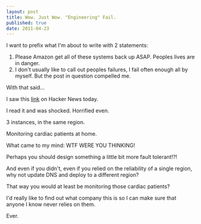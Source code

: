 ```yaml
---
layout: post
title: Wow. Just Wow. "Engineering" Fail.
published: true
date: 2011-04-23
---
```

I want to prefix what I'm about to write with 2 statements:

1. Please Amazon get all of these systems back up ASAP. Peoples lives are in danger.
2. I don't usually like to call out peoples failures, I fail often enough all by myself. But the post in question compelled me.

 With that said...

 I saw this [link](https://forums.aws.amazon.com/thread.jspa?threadID=65649&amp;tstart=0) on Hacker News today.

 I read it and was shocked. Horrified even.

 3 instances, in the same region.

 Monitoring cardiac patients at home.

 What came to my mind: WTF WERE YOU THINKING!

 Perhaps you should design something a little bit more fault tolerant!?!

 And even if you didn't, even if you relied on the reliability of a single region, why not update DNS and deploy to a different region?

 That way you would at least be monitoring those cardiac patients?

 I'd really like to find out what company this is so I can make sure that anyone I know never relies on them.

 Ever.
